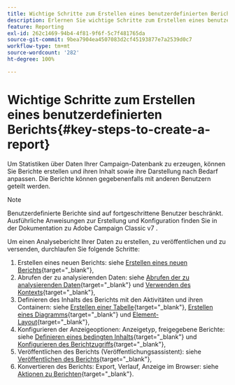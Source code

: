 ```yaml
---
title: Wichtige Schritte zum Erstellen eines benutzerdefinierten Berichts
description: Erlernen Sie wichtige Schritte zum Erstellen eines benutzerdefinierten Berichts
feature: Reporting
exl-id: 262c1469-94b4-4f81-9f6f-5c7f481765da
source-git-commit: 9bea7904ea4507083d2cf45193877e7a2539d0c7
workflow-type: tm+mt
source-wordcount: '282'
ht-degree: 100%

---
```


# Wichtige Schritte zum Erstellen eines benutzerdefinierten Berichts{#key-steps-to-create-a-report}

Um Statistiken über Daten Ihrer Campaign-Datenbank zu erzeugen, können Sie Berichte erstellen und ihren Inhalt sowie ihre Darstellung nach Bedarf anpassen. Die Berichte können gegebenenfalls mit anderen Benutzern geteilt werden.

>[!NOTE]
>
>Benutzerdefinierte Berichte sind auf fortgeschrittene Benutzer beschränkt. Ausführliche Anweisungen zur Erstellung und Konfiguration finden Sie in der Dokumentation zu Adobe Campaign Classic v7 .

Um einen Analysebericht Ihrer Daten zu erstellen, zu veröffentlichen und zu versenden, durchlaufen Sie folgende Schritte:

1. Erstellen eines neuen Berichts: siehe [Erstellen eines neuen Berichts](https://experienceleague.adobe.com/docs/campaign-classic/using/reporting/creating-new-reports/creating-a-new-report.html?lang=de){target=&quot;_blank&quot;},
1. Abrufen der zu analysierenden Daten: siehe [Abrufen der zu analysierenden Daten](https://experienceleague.adobe.com/docs/campaign-classic/using/reporting/creating-new-reports/collecting-data-to-analyze.html?lang=de){target=&quot;_blank&quot;} und [Verwenden des Kontexts](https://experienceleague.adobe.com/docs/campaign-classic/using/reporting/creating-new-reports/collecting-data-to-analyze.html){target=&quot;_blank&quot;},
1. Definieren des Inhalts des Berichts mit den Aktivitäten und ihren Containern: siehe [Erstellen einer Tabelle](https://experienceleague.adobe.com/docs/campaign-classic/using/reporting/creating-new-reports/creating-a-table.html?lang=de){target=&quot;_blank&quot;}, [Erstellen eines Diagramms](https://experienceleague.adobe.com/docs/campaign-classic/using/reporting/creating-new-reports/creating-a-chart.html?lang=de){target=&quot;_blank&quot;} und [Element-Layout](https://experienceleague.adobe.com/docs/campaign-classic/using/reporting/creating-new-reports/element-layout.html?lang=de){target=&quot;_blank&quot;},
1. Konfigurieren der Anzeigeoptionen: Anzeigetyp, freigegebene Berichte: siehe [Definieren eines bedingten Inhalts](https://experienceleague.adobe.com/docs/campaign-classic/using/reporting/creating-new-reports/defining-a-conditional-content.html?lang=de){target=&quot;_blank&quot;} und [Konfigurieren des Berichtzugriffs](https://experienceleague.adobe.com/docs/campaign-classic/using/reporting/creating-new-reports/configuring-access-to-the-report.html?lang=de){target=&quot;_blank&quot;},
1. Veröffentlichen des Berichts (Veröffentlichungsassistent): siehe [Veröffentlichen des Berichts](https://experienceleague.adobe.com/docs/campaign-classic/using/reporting/creating-new-reports/configuring-access-to-the-report.html?lang=de#publishing-the-report){target=&quot;_blank&quot;},
1. Konvertieren des Berichts: Export, Verlauf, Anzeige im Browser: siehe [Aktionen zu Berichten](https://experienceleague.adobe.com/docs/campaign-classic/using/reporting/creating-new-reports/actions-on-reports.html?lang=de){target=&quot;_blank&quot;}.
